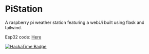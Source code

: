 # PiStation
A raspberry pi weather station featuring a webUi built using flask and tailwind.

Esp32 code: [Here](https://github.com/darrkenn/PiStation-Esp32)


[![HackaTime Badge](https://hackatime-badge.hackclub.com/U092R8UPA6L/PiStation)](https://hackatime.hackclub.com)